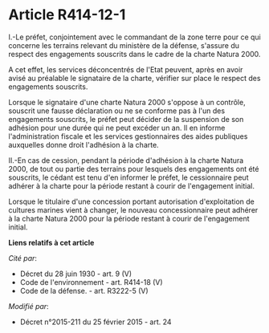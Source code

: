 # Article R414-12-1

I.-Le préfet, conjointement avec le commandant de la zone terre pour ce qui concerne les terrains relevant du ministère de la
défense, s'assure du respect des engagements souscrits dans le cadre de la charte Natura 2000. 

A cet effet, les services déconcentrés de l'Etat peuvent, après en avoir avisé au préalable le signataire de la charte,
vérifier sur place le respect des engagements souscrits. 

Lorsque le signataire d'une charte Natura 2000 s'oppose à un contrôle, souscrit une fausse déclaration ou ne se conforme pas
à l'un des engagements souscrits, le préfet peut décider de la suspension de son adhésion pour une durée qui ne peut excéder
un an. Il en informe l'administration fiscale et les services gestionnaires des aides publiques auxquelles donne droit
l'adhésion à la charte. 

II.-En cas de cession, pendant la période d'adhésion à la charte Natura 2000, de tout ou partie des terrains pour lesquels
des engagements ont été souscrits, le cédant est tenu d'en informer le préfet, le cessionnaire peut adhérer à la charte pour
la période restant à courir de l'engagement initial. 

Lorsque le titulaire d'une concession portant autorisation d'exploitation de cultures marines vient à changer, le nouveau
concessionnaire peut adhérer à la charte Natura 2000 pour la période restant à courir de l'engagement initial.

**Liens relatifs à cet article**

_Cité par_:

  - Décret du 28 juin 1930 - art. 9 (V)
  - Code de l'environnement - art. R414-18 (V)
  - Code de la défense. - art. R3222-5 (V)

_Modifié par_:

  - Décret n°2015-211 du 25 février 2015 - art. 24

